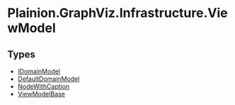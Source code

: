 
# Plainion.GraphViz.Infrastructure.ViewModel


## Types

* [IDomainModel](IDomainModel.md)
* [DefaultDomainModel](DefaultDomainModel.md)
* [NodeWithCaption](NodeWithCaption.md)
* [ViewModelBase](ViewModelBase.md)
